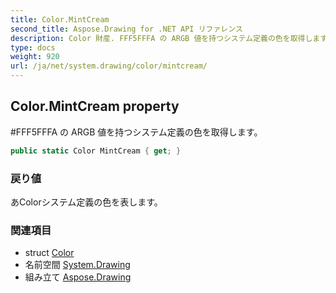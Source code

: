 ```yaml
---
title: Color.MintCream
second_title: Aspose.Drawing for .NET API リファレンス
description: Color 財産. FFF5FFFA の ARGB 値を持つシステム定義の色を取得します
type: docs
weight: 920
url: /ja/net/system.drawing/color/mintcream/
---
```

## Color.MintCream property

#FFF5FFFA の ARGB 値を持つシステム定義の色を取得します。

```csharp
public static Color MintCream { get; }
```

### 戻り値

あColorシステム定義の色を表します。

### 関連項目

* struct [Color](../)
* 名前空間 [System.Drawing](../../color/)
* 組み立て [Aspose.Drawing](../../../)


